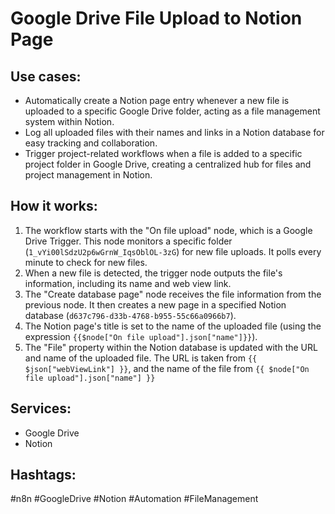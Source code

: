 # Google Drive File Upload to Notion Page

## Use cases:

- Automatically create a Notion page entry whenever a new file is uploaded to a specific Google Drive folder, acting as a file management system within Notion.
- Log all uploaded files with their names and links in a Notion database for easy tracking and collaboration.
- Trigger project-related workflows when a file is added to a specific project folder in Google Drive, creating a centralized hub for files and project management in Notion.

## How it works:

1.  The workflow starts with the "On file upload" node, which is a Google Drive Trigger. This node monitors a specific folder (`1_vYi00lSdzU2p6wGrnW_IqsOblOL-3zG`) for new file uploads. It polls every minute to check for new files.
2.  When a new file is detected, the trigger node outputs the file's information, including its name and web view link.
3.  The "Create database page" node receives the file information from the previous node. It then creates a new page in a specified Notion database (`d637c796-d33b-4768-b955-55c66a0966b7`).
4.  The Notion page's title is set to the name of the uploaded file (using the expression `{{$node["On file upload"].json["name"]}}`).
5.  The "File" property within the Notion database is updated with the URL and name of the uploaded file. The URL is taken from `{{ $json["webViewLink"] }}`, and the name of the file from `{{ $node["On file upload"].json["name"] }}`

## Services:

-   Google Drive
-   Notion

## Hashtags:

#n8n #GoogleDrive #Notion #Automation #FileManagement
